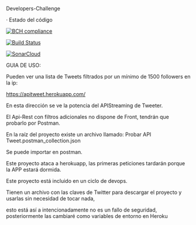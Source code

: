 Developers-Challenge

· Estado del código

[![BCH compliance](https://bettercodehub.com/edge/badge/carloshdzcasares/Developers-Challenge?branch=develop)](https://bettercodehub.com/)

[![Build Status](https://travis-ci.org/carloshdzcasares/Developers-Challenge.svg?branch=develop)](https://travis-ci.org/carloshdzcasares/Developers-Challenge)

[![SonarCloud](https://sonarcloud.io/images/project_badges/sonarcloud-white.svg)](https://sonarcloud.io/dashboard?id=com.chc.challenge%3Atwitter)

GUIA DE USO:

Pueden ver una lista de Tweets filtrados por un mínimo de 1500 followers en la ip:

https://apitweet.herokuapp.com/

En esta dirección se ve la potencia del APIStreaming de Tweeter.

El Api-Rest con filtros adicionales no dispone de Front, tendrán que probarlo por Postman.

En la raíz del proyecto existe un archivo llamado: Probar API Tweet.postman_collection.json

Se puede importar en postman.

Este proyecto ataca a herokuapp, las primeras peticiones tardarán porque la APP estará dormida.

Este proyecto está incluido en un ciclo de devops.

Tienen un archivo con las claves de Twitter para descargar el proyecto y usarlas sin necesidad de tocar nada,

esto está así a intencionadamente no es un fallo de seguridad, posteriormente las cambiaré como variables de entorno en Heroku